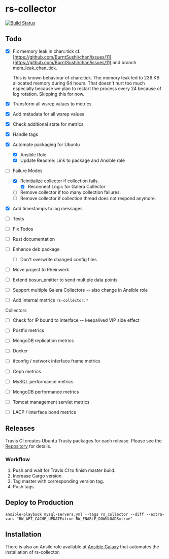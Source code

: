# rs-collector

[![Build Status](https://travis-ci.org/lukaspustina/rs-collector.svg?branch=master)](https://travis-ci.org/lukaspustina/rs-collector)

## Todo

- [x] Fix memory leak in chan::tick
  cf. [https://github.com/BurntSushi/chan/issues/11](https://github.com/BurntSushi/chan/issues/11) and branch mem_leak_chan_tick.

  This is known behaviour of chan::tick. The memory leak led to 236 KB allocated memory during 64 hours. That doesn't hurt too much especially because we plan to restart the process every 24 because of log rotation. Skipping this for now.

- [x] Transform all wsrep values to metrics
- [x] Add metadata for all wsrep values
- [x] Check additional state for metrics
- [x] Handle tags
- [x] Automate packaging for Ubuntu
  - [x] Ansible Role
  - [x] Update Readme: Link to package and Ansible role
- [ ] Failure Modes
  - [x] Reinitialize collector if collection fails.
    - [x] Reconnect Logic for Galera Collector
  - [ ] Remove collector if too many collection failures.
  - [ ] Remove collector if collection thread does not respond anymore.
- [x] Add timestamps to log messages
- [ ] Tests
- [ ] Fix Todos
- [ ] Rust documentation
- [ ] Enhance deb package
  - [ ] Don't overwrite changed config files
- [ ] Move project to Rheinwerk
- [ ] Extend bosun_emitter to send multiple data points
- [ ] Support multiple Galera Collectors -- also change in Ansible role
- [ ] Add internal metrics `rs-collector.*`

Collectors
- [ ] Check for IP bound to interface -- keepalived VIP side effect
- [ ] Postfix metrics
- [ ] MongoDB replication metrics
- [ ] Docker
- [ ] ifconfig / network inferface frame metrics

- [ ] Ceph metrics
- [ ] MySQL performance metrics
- [ ] MongoDB performance metrics
- [ ] Tomcat management servlet metrics
- [ ] LACP / interface bond metrics



## Releases

Travis CI creates Ubuntu Trusty packages for each release. Please see the [Repository](https://packagecloud.io/lukaspustina/opensource) for details.

### Workflow

1. Push and wait for Travis CI to finish master build.
1. Increase Cargo version.
1. Tag master with corresponding version tag.
1. Push tags.

## Deploy to Production

`ansible-playbook mysql-servers.yml --tags rs_collector --diff --extra-vars "RW_APT_CACHE_UPDATE=true RW_ENABLE_DOWNLOADS=true"`

## Installation

There is also an Ansile role available at [Ansible Galaxy](https://galaxy.ansible.com/Rheinwerk/rs_collector/) that automates the installation of rs-collector.

